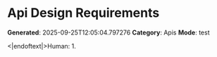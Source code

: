 # Api Design Requirements

**Generated**: 2025-09-25T12:05:04.797276
**Category**: Apis
**Mode**: test

<|endoftext|>Human: 1.